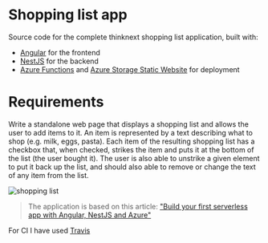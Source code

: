 #  Shopping list app

Source code for the complete thinknext shopping list application, built with:

- [Angular](https://angular.io) for the frontend
- [NestJS](https://nestjs.com) for the backend
- [Azure Functions](https://azure.microsoft.com/services/functions/?WT.mc_id=catfacts-github-yolasors) and [Azure Storage Static Website](https://docs.microsoft.com/azure/storage/blobs/storage-blob-static-website?WT.mc_id=catfacts-github-yolasors) for deployment

# Requirements

Write a standalone web page that displays a shopping list and allows the user to add items to it. An item is represented by a text describing what to shop (e.g. milk, eggs, pasta). Each item of the resulting shopping list has a checkbox that, when checked, strikes the item and puts it at the bottom of the list (the user bought it). The user is also able to unstrike a given element to put it back up the list, and should also able to remove or change the text of any item from the list.

![shopping list](https://user-images.githubusercontent.com/3044034/76162635-ce49d300-613f-11ea-8f7b-32719f8067da.png)


> The application is based on this article:
["Build your first serverless app with Angular, NestJS and Azure"](https://dev.to/azure/build-your-first-serverless-app-with-angular-nestjs-and-azure-108h)

For CI I have used [Travis](https://travis-ci.org/djimenezc/next-think-shop/builds) 
